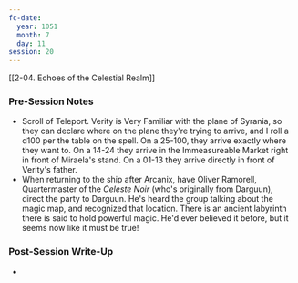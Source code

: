 ```yaml
---
fc-date:
  year: 1051
  month: 7
  day: 11
session: 20
---
```

[[2-04. Echoes of the Celestial Realm]]

### Pre-Session Notes

* Scroll of Teleport. Verity is Very Familiar with the plane of Syrania, so they can declare where on the plane they're trying to arrive, and I roll a d100 per the table on the spell. On a 25-100, they arrive exactly where they want to. On a 14-24 they arrive in the Immeasureable Market right in front of Miraela's stand. On a 01-13 they arrive directly in front of Verity's father.
* When returning to the ship after Arcanix, have Oliver Ramorell, Quartermaster of the *Celeste Noir* (who's originally from Darguun), direct the party to Darguun. He's heard the group talking about the magic map, and recognized that location. There is an ancient labyrinth there is said to hold powerful magic. He'd ever believed it before, but it seems now like it must be true!

### Post-Session Write-Up

- 
